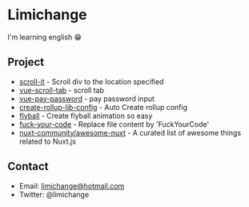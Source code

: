 # Limichange

I'm learning english 😁

## Project
 - [scroll-it](https://github.com/limichange/scroll-it) - Scroll div to the location specified
 - [vue-scroll-tab](https://github.com/limichange/vue-scroll-tab) - scroll tab
 - [vue-pay-password](https://github.com/limichange/vue-pay-password) - pay password input
 - [create-rollup-lib-config](https://github.com/limichange/create-rollup-lib-config) - Auto Create rollup config
 - [flyball](https://github.com/limichange/flyball) - Create flyball animation so easy
 - [fuck-your-code](https://github.com/limichange/fuck-your-code) - Replace file content by 'FuckYourCode'
 - [nuxt-community/awesome-nuxt](https://github.com/nuxt-community/awesome-nuxt) - A curated list of awesome things related to Nuxt.js

## Contact
 - Email: limichange@hotmail.com
 - Twitter: @limichange
